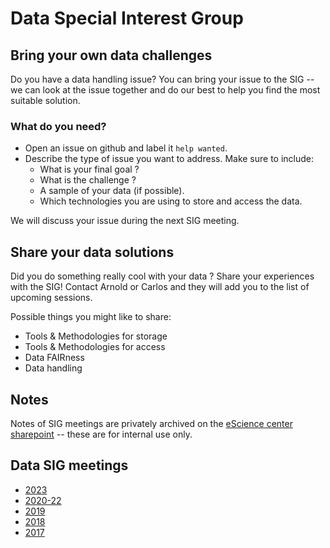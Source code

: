 #  Data Special Interest Group

## Bring your own data challenges

Do you have a data handling issue? You can bring your issue to the SIG -- we can look at the issue together and do our best to help you find the most suitable solution.

### What do you need?

 - Open an issue on github and label it `help wanted`.
 - Describe the type of issue you want to address. Make sure to include:
    - What is your final goal ?
    - What is the challenge ?
    - A sample of your data (if possible).
    - Which technologies you are using to store and access the data.

We will discuss your issue during the next SIG meeting.

## Share your data solutions

Did you do something really cool with your data ? Share your experiences with the SIG! Contact Arnold or Carlos and they will add you to the list of upcoming sessions.

Possible things you might like to share:
 - Tools & Methodologies for storage
 - Tools & Methodologies for access
 - Data FAIRness
 - Data handling

## Notes
Notes of SIG meetings are privately archived on the [eScience center sharepoint](https://nlesc.sharepoint.com/:o:/s/ldm/EqPz_awScLFBvlKVjDcBkoQBHlxRmngysQI9GIO0OmyWNQ?e=GUX8CC) -- these are for internal use only.

## Data SIG meetings

- [2023](https://github.com/nlesc-sigs/data-sig/blob/master/DataSIG-23.md)
- [2020-22](https://github.com/nlesc-sigs/data-sig/blob/master/DataSIG-20-22.md)
- [2019](https://github.com/nlesc-sigs/data-sig/blob/master/DataSIG-2019.md)
- [2018](https://github.com/nlesc-sigs/data-sig/blob/master/DataSIG-2018.md)
- [2017](https://github.com/nlesc-sigs/data-sig/blob/master/DataSIG-2017.md)


